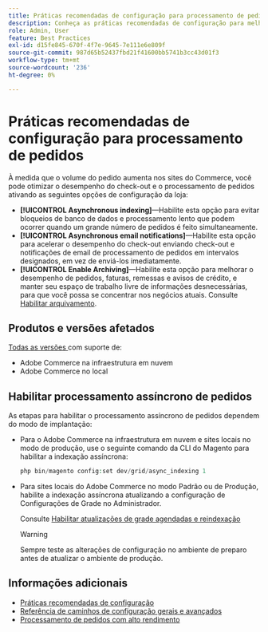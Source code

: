 ```yaml
---
title: Práticas recomendadas de configuração para processamento de pedidos
description: Conheça as práticas recomendadas de configuração para melhorar o desempenho do processamento de check-out e pedidos.
role: Admin, User
feature: Best Practices
exl-id: d15fe845-670f-4f7e-9645-7e111e6e809f
source-git-commit: 987d65b52437fbd21f41600bb5741b3cc43d01f3
workflow-type: tm+mt
source-wordcount: '236'
ht-degree: 0%

---
```


# Práticas recomendadas de configuração para processamento de pedidos

À medida que o volume do pedido aumenta nos sites do Commerce, você pode otimizar o desempenho do check-out e o processamento de pedidos ativando as seguintes opções de configuração da loja:

- **[!UICONTROL Asynchronous indexing]**—Habilite esta opção para evitar bloqueios de banco de dados e processamento lento que podem ocorrer quando um grande número de pedidos é feito simultaneamente.
- **[!UICONTROL Asynchronous email notifications]**—Habilite esta opção para acelerar o desempenho do check-out enviando check-out e notificações de email de processamento de pedidos em intervalos designados, em vez de enviá-los imediatamente.
- **[!UICONTROL Enable Archiving]**—Habilite esta opção para melhorar o desempenho de pedidos, faturas, remessas e avisos de crédito, e manter seu espaço de trabalho livre de informações desnecessárias, para que você possa se concentrar nos negócios atuais. Consulte [Habilitar arquivamento](https://experienceleague.adobe.com/pt-br/docs/commerce-admin/stores-sales/order-management/orders/order-archive).

## Produtos e versões afetados

[Todas as versões ](../../../release/versions.md) com suporte de:

- Adobe Commerce na infraestrutura em nuvem
- Adobe Commerce no local

## Habilitar processamento assíncrono de pedidos

As etapas para habilitar o processamento assíncrono de pedidos dependem do modo de implantação:

- Para o Adobe Commerce na infraestrutura em nuvem e sites locais no modo de produção, use o seguinte comando da CLI do Magento para habilitar a indexação assíncrona:

  ```php
  php bin/magento config:set dev/grid/async_indexing 1
  ```

- Para sites locais do Adobe Commerce no modo Padrão ou de Produção, habilite a indexação assíncrona atualizando a configuração de Configurações de Grade no Administrador.

  Consulte [Habilitar atualizações de grade agendadas e reindexação](https://experienceleague.adobe.com/docs/commerce-admin/stores-sales/order-management/orders/order-scheduled-operations.html?lang=pt-BR#enable-scheduled-grid-updates-and-reindexing)

  >[!WARNING]
  >
  >Sempre teste as alterações de configuração no ambiente de preparo antes de atualizar o ambiente de produção.

## Informações adicionais

- [Práticas recomendadas de configuração](../../../performance/configuration.md)
- [Referência de caminhos de configuração gerais e avançados](../../../configuration/reference/config-reference-general.md)
- [Processamento de pedidos com alto rendimento](../../../performance/high-throughput-order-processing.md)
